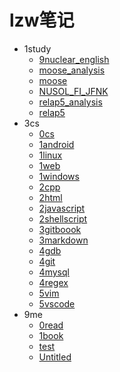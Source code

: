 # lzw笔记

- 1study
  * [9nuclear_english](1study/9nuclear_english.md)
  * [moose_analysis](1study/moose_analysis.md)
  * [moose](1study/moose.md)
  * [NUSOL_FI_JFNK](1study/NUSOL_FI_JFNK.md)
  * [relap5_analysis](1study/relap5_analysis.md)
  * [relap5](1study/relap5.md)
- 3cs
  * [0cs](3cs/0cs.md)
  * [1android](3cs/1android.md)
  * [1linux](3cs/1linux.md)
  * [1web](3cs/1web.md)
  * [1windows](3cs/1windows.md)
  * [2cpp](3cs/2cpp.md)
  * [2html](3cs/2html.md)
  * [2javascript](3cs/2javascript.md)
  * [2shellscript](3cs/2shellscript.md)
  * [3gitboook](3cs/3gitboook.md)
  * [3markdown](3cs/3markdown.md)
  * [4gdb](3cs/4gdb.md)
  * [4git](3cs/4git.md)
  * [4mysql](3cs/4mysql.md)
  * [4regex](3cs/4regex.md)
  * [5vim](3cs/5vim.md)
  * [5vscode](3cs/5vscode.md)
- 9me
  * [0read](9me/0read.md)
  * [1book](9me/1book.md)
  * [test](9me/test.md)
  * [Untitled](9me/Untitled.md)
